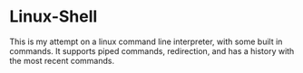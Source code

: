 # Linux-Shell
This is my attempt on a linux command line interpreter, with some built in commands.
It supports piped commands, redirection, and has a history with the most recent commands.

